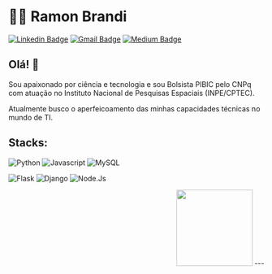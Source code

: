 
# :man_technologist: Ramon Brandi

[![Linkedin Badge](https://img.shields.io/badge/-LinkedIn-blue?style=flat-square&logo=Linkedin&logoColor=white&link=https://www.linkedin.com/in/ramonbrandi/)](https://www.linkedin.com/in/ramonbrandi/)
[![Gmail Badge](https://img.shields.io/badge/-Gmail-c14438?style=flat-square&logo=Gmail&logoColor=white&link=mailto:ramonbrand@gmail.com)](mailto:ramonbrand@gmail.com)
[![Medium Badge](https://img.shields.io/badge/-Medium-black?style=flat-square&logo=Medium&logoColor=white&link=https://medium.com/ramones-py)](https://medium.com/ramones-py)



## Olá! 👋

Sou apaixonado por ciência e tecnologia e sou Bolsista PIBIC pelo CNPq com atuação no Instituto Nacional de Pesquisas Espaciais (INPE/CPTEC).

Atualmente busco o aperfeicoamento das minhas capacidades técnicas no mundo de TI.



## Stacks:


![Python](https://img.shields.io/badge/-Python-yellow?style=flat-square&logo=Python&logoColor=white&link=https://github.com/RamonBrandi/)
![Javascript](http://img.shields.io/badge/-Javascript-black?style=flat-square&logo=Javascript&logoColor=Yellow&link=https://github.com/RamonBrandi/)
![MySQL](https://img.shields.io/badge/-MySQL-4479A1?style=flat-square&logo=MySQL&logoColor=white&link=https://github.com/RamonBrandi/)

![Flask](https://img.shields.io/badge/-Flask-black?style=flat-square&logo=Flask&logoColor=white&link=https://github.com/RamonBrandi/)
![Django](https://img.shields.io/badge/-Django-Green?style=flat-square&logo=Django&logoColor=white&link=https://github.com/RamonBrandi/)
![Node.Js](http://img.shields.io/badge/-Node.Js-003300?style=flat-square&logo=Node.js&logoColor=white&link=https://github.com/RamonBrandi/)



<p align="right">
<img src="https://i.giphy.com/media/LMt9638dO8dftAjtco/200.webp" width="150">
---
